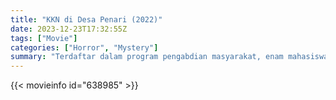 ```yaml
---
title: "KKN di Desa Penari (2022)"
date: 2023-12-23T17:32:55Z
tags: ["Movie"]
categories: ["Horror", "Mystery"]
summary: "Terdaftar dalam program pengabdian masyarakat, enam mahasiswa menghadapi misteri yang menghantui di desa terpencil yang melibatkan penari lokal yang memukau."
---
```




<mux-player stream-type="on-demand"
src="https://kp3d-my.sharepoint.com/personal/ryoo_kp3d_onmicrosoft_com/_layouts/15/download.aspx?share=ETcXF0c9GHRIpc0gQwScWAoBh7kHelcUJk2fg-Ix_7MIBQ" prefer-playback="mse" controls>

</mux-player>


{{< movieinfo id="638985" >}}

<script src="https://cdn.jsdelivr.net/npm/@mux/mux-player"></script>

 <script type="application/ld+json ">
{
"@context": "https://schema.org/",
"@type": "VideoObject",
"name": "KKN di Desa Penari (2022)",
"contentUrl": "https://stream.mux.com/sbDl02g7I01DZ11ifIWB7XbY2xHZ028LwfltCdOhbyai1o.m3u8",
"thumbnailUrl": "https://www.themoviedb.org/t/p/original/ytj0Lxp9UUnUb7wl323yOvyVl7v.jpg?width=314&fit_mode=preserve&time=25",
"uploadDate": "2023-12-23T17:32:55Z",
}

</script>